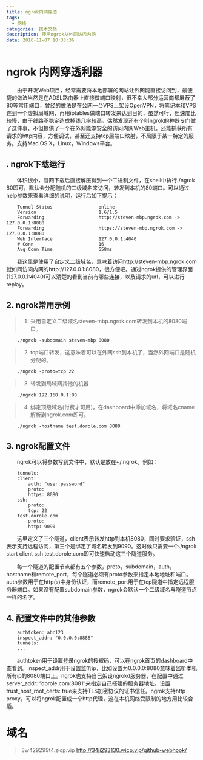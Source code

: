 ```yaml
---
title: ngrok内网穿透
tags:
  - 网络
categories: 技术文档
description: 使用ngrok从外网访问内网
date: 2016-11-07 10:33:36
---
```



# ngrok 内网穿透利器

　　由于开发Web项目，经常需要将本地部署的网站让外网能直接访问到，最便捷的做法当然是在ADSL路由器上直接做端口映射，很不幸大部分运营商都屏蔽了80等常用端口，曾经的做法是在公网一台VPS上架设OpenVPN，将笔记本和VPS连到一个虚拟局域网，再用iptables做端口转发来达到目的，虽然可行，但速度比较慢，由于线路不稳定造成掉线几率较高。偶然发现还有个叫ngrok的神器专门做了这件事，不但提供了一个在外网能够安全的访问内网Web主机，还能捕获所有请求的http内容，方便调试，甚至还支持tcp层端口映射，不局限于某一特定的服务。支持Mac OS X，Linux，Windows平台。

## . ngrok下载运行

　　体积很小，官网下载后直接解压得到一个二进制文件，在shell中执行./ngrok 80即可，默认会分配随机的二级域名来访问，转发到本机的80端口。可以通过-help参数来查看详细的说明，运行后如下提示：

        Tunnel Status                 online
        Version                       1.6/1.5
        Forwarding                    http://steven-mbp.ngrok.com -> 127.0.0.1:8080
        Forwarding                    https://steven-mbp.ngrok.com -> 127.0.0.1:8080
        Web Interface                 127.0.0.1:4040
        # Conn                        16
        Avg Conn Time                 558ms
　　我这里是使用了自定义二级域名，意味着访问http://steven-mbp.ngrok.com就如同访问内网的http://127.0.0.1:8080，很方便吧。通过ngrok提供的管理界面(127.0.0.1:4040)可以清楚的看到当前有哪些连接，以及请求的url，可以进行replay。

## 2. ngrok常用示例
> 1. 采用自定义二级域名steven-mbp.ngrok.com转发到本机的8080端口。

        ./ngrok -subdomain steven-mbp 8080
> 2. tcp端口转发，这意味着可以在外网ssh到本机了，当然外网端口是随机分配的。

        ./ngrok -proto=tcp 22
> 3. 转发到局域网其他的机器

        ./ngrok 192.168.0.1:80
> 4. 绑定顶级域名(付费才可用)，在dashboard中添加域名，将域名cname解析到ngrok.com即可。

        ./ngrok -hostname test.dorole.com 8080
## 3. ngrok配置文件

　　ngrok可以将参数写到文件中，默认是放在~/.ngrok。例如：

        tunnels:
        client:
            auth: "user:password"
            proto:
            https: 8080
        ssh:
            proto: 
            tcp: 22
        test.dorole.com
            proto:
            http: 9090
　　这里定义了三个隧道，client表示转发http到本机8080，同时要求验证，ssh表示支持远程访问，第三个是绑定了域名转发到9090。这时候只需要一个./ngrok start client ssh test.dorole.com即可快速启动这三个隧道服务。

　　每一个隧道的配置节点都有五个参数，proto，subdomain，auth，hostname和remote_port，每个隧道必须有proto参数来指定本地地址和端口。auth参数用于在http(s)中身份认证，而remote_port用于在tcp隧道中指定远程服务器端口。如果没有配置subdomain参数，ngrok会默认一个二级域名与隧道节点一样的名字。

## 4. 配置文件中的其他参数

        authtoken: abc123
        inspect_addr: "0.0.0.0:8888"
        tunnels:
        ...
　　authtoken用于设置登录ngrok的授权码，可以在ngrok首页的dashboard中查看到。inspect_addr用于设置监听ip，比如设置为0.0.0.0:8080意味着监听本机所有ip的8080端口上。ngrok也支持自己架设ngrokd服务器，在配置中通过server_addr: “dorole.com:8081″来指定自己搭建的服务器地址。设置trust_host_root_certs: true来支持TLS加密协议的证书信任。ngrok支持http proxy，可以将ngrok配置成一个http代理，这在本机网络受限制的地方用比较合适。


# 域名

> 3w429299t4.zicp.vip
http://34ji293130.wicp.vip/github-webhook/